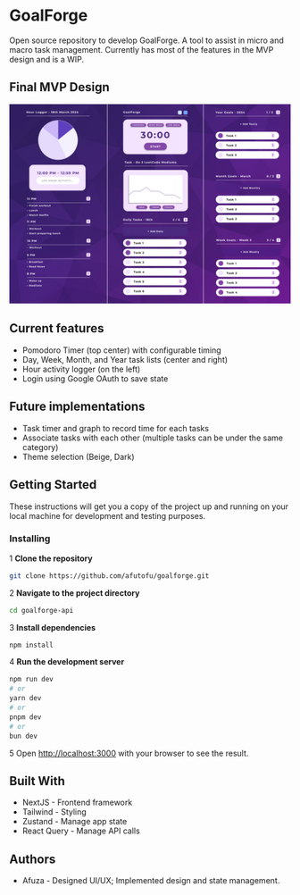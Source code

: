 # GoalForge

Open source repository to develop GoalForge. A tool to assist in micro and macro task management. Currently has most of the features in the MVP design and is a WIP.

## Final MVP Design

![Final MVP Design](./design1.png)

## Current features

- Pomodoro Timer (top center) with configurable timing
- Day, Week, Month, and Year task lists (center and right)
- Hour activity logger (on the left)
- Login using Google OAuth to save state

## Future implementations

- Task timer and graph to record time for each tasks
- Associate tasks with each other (multiple tasks can be under the same category)
- Theme selection (Beige, Dark)

## Getting Started

These instructions will get you a copy of the project up and running on your local machine for development and testing purposes.

### Installing

1 **Clone the repository**

```bash
git clone https://github.com/afutofu/goalforge.git
```

2 **Navigate to the project directory**

```bash
cd goalforge-api
```

3 **Install dependencies**

```bash
npm install
```

4 **Run the development server**

```bash
npm run dev
# or
yarn dev
# or
pnpm dev
# or
bun dev
```

5 Open [http://localhost:3000](http://localhost:3000) with your browser to see the result.

## Built With

- NextJS - Frontend framework
- Tailwind - Styling
- Zustand - Manage app state
- React Query - Manage API calls

## Authors

- Afuza - Designed UI/UX; Implemented design and state management.
